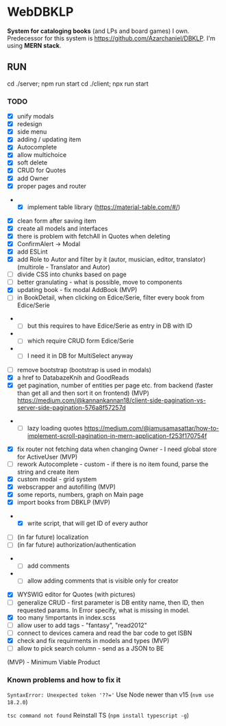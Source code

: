 # WebDBKLP

**System for cataloging books** (and LPs and board games) I own. Predecessor for this system is https://github.com/Azarchaniel/DBKLP.
I'm using **MERN stack**.

## RUN
cd ./server; npm run start
cd ./client; npx run start

### TODO
- [X] unify modals
- [X] redesign
- [X] side menu
- [X] adding / updating item
- [X] Autocomplete
- [X] allow multichoice
- [X] soft delete
- [X] CRUD for Quotes
- [X] add Owner
- [X] proper pages and router
- -[X] implement table library (https://material-table.com/#/)
- [X] clean form after saving item
- [X] create all models and interfaces
- [X] there is problem with fetchAll in Quotes when deleting
- [X] ConfirmAlert -> Modal
- [X] add ESLint
- [X] add Role to Autor and filter by it (autor, musician, editor, translator) (multirole - Translator and Autor)
- [ ] divide CSS into chunks based on page
- [ ] better granulating - what is possible, move to components
- [X] updating book - fix modal AddBook (MVP)
- [ ] in BookDetail, when clicking on Edice/Serie, filter every book from Edice/Serie
- -[ ] but this requires to have Edice/Serie as entry in DB with ID
- -[ ] which require CRUD form Edice/Serie
- -[ ] I need it in DB for MultiSelect anyway
- [ ] remove bootstrap (bootstrap is used in modals)
- [X] a href to DatabazeKnih and GoodReads
- [X] get pagination, number of entities per page etc. from backend (faster than get all and then sort it on frontend) (MVP) https://medium.com/@kannankannan18/client-side-pagination-vs-server-side-pagination-576a8f57257d
- - [ ] lazy loading quotes https://medium.com/@iamusamasattar/how-to-implement-scroll-pagination-in-mern-application-f253f170754f
- [X] fix router not fetching data when changing Owner - I need global store for ActiveUser (MVP)
- [ ] rework Autocomplete - custom - if there is no item found, parse the string and create item
- [X] custom modal - grid system
- [X] webscrapper and autofilling (MVP)
- [X] some reports, numbers, graph on Main page
- [X] import books from DBKLP (MVP)
- -[X] write script, that will get ID of every author
- [ ] (in far future) localization
- [ ] (in far future) authorization/authentication
- - [ ] add comments
- - [ ] allow adding comments that is visible only for creator
- [X] WYSWIG editor for Quotes (with pictures)
- [ ] generalize CRUD - first parameter is DB entity name, then ID, then requested params. In Error specify, what is missing in model. 
- [X] too many !importants in index.scss
- [ ] allow user to add tags - "fantasy", "read2012"
- [ ] connect to devices camera and read the bar code to get ISBN
- [X] check and fix requirments in models and types (MVP)
- [ ] allow to pick search column - send as a JSON to BE

(MVP) - Minimum Viable Product

### Known problems and how to fix it

`SyntaxError: Unexpected token '??='`
Use Node newer than v15 (`nvm use 18.2.0`)

`tsc command not found`
Reinstall TS (`npm install typescript -g`)
